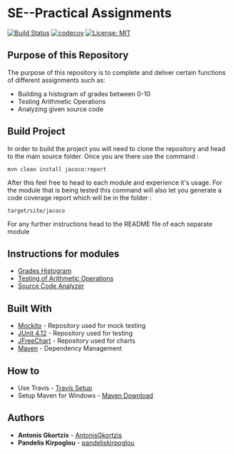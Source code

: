 # SE--Practical Assignments

[![Build Status](https://travis-ci.com/pandeliskirpoglou/SE---Lab-Assignment-2.svg?token=sj2oqcqiqbuxzsYcRzSv&branch=master)](https://travis-ci.com/pandeliskirpoglou/SE---Lab-Assignment-2)
[![codecov](https://codecov.io/gh/pandeliskirpoglou/SE---Lab-Assignment-2/branch/master/graph/badge.svg?token=47G5K7Y1IH)](https://codecov.io/gh/pandeliskirpoglou/SE---Lab-Assignment-2)
[![License: MIT](https://img.shields.io/badge/License-MIT-yellow.svg)](https://opensource.org/licenses/MIT)

## Purpose of this Repository

The purpose of this repository is to complete and deliver certain functions of different assignments such as:

* Building a histogram of grades between 0-10
* Testing Arithmetic Operations
* Analyzing given source code

## Build Project

In order to build the project you will need to clone the repository and head to the main source folder.
Once you are there use the command :
```
mvn clean install jacoco:report
```
After this feel free to head to each module and experience it's usage. For the module that is being tested
this command will also let you generate a code coverage report which will be in the folder :
```
target/site/jacoco
```
For any further instructions head to the README file of each separate module

## Instructions for modules

* [Grades Histogram](seip2020_practical_assignments/gradeshistogram/README.md)
* [Testing of Arithmetic Operations](seip2020_practical_assignments/unittesting/README.md)
* [Source Code Analyzer](seip2020_practical_assignments/SourceCodeAnalyzer/README.md)

## Built With

* [Mockito](https://mvnrepository.com/artifact/org.mockito/mockito-all) - Repository used for mock testing
* [JUnit 4.12](https://mvnrepository.com/artifact/junit/junit/4.12) - Repository used for testing
* [JFreeChart](https://mvnrepository.com/artifact/org.jfree/jfreechart) - Repository used for charts
* [Maven](https://maven.apache.org/) - Dependency Management


## How to

* Use Travis - [Travis Setup](https://docs.travis-ci.com/user/tutorial/)
* Setup Maven for Windows - [Maven Download](https://maven.apache.org/download.cgi)

## Authors

* **Antonis Gkortzis** - [AntonisGkortzis](https://github.com/AntonisGkortzis)
* **Pandelis Kirpoglou** - [pandeliskirpoglou](https://github.com/pandeliskirpoglou)


